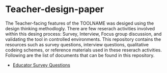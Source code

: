 # Teacher-design-paper
The Teacher-facing features of the TOOLNAME was desiged using the design thinking methodlogly. There are few reserach activities involved within this desing process: Survey, Interview, Focus group discussion, and validating the tool in controlled environments. 
This repository contains the resources such as survey questions, interview questions, qualitative codeing schemes, or reference materials used in these reserach activities. Following are the list of documents that can be found in this repository.<br/>

- [Educator Survey Questions](https://github.com/bhagyamaheshi/Teacher-design-paper/blob/main/Educator%20survey.pdf)



